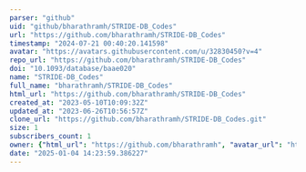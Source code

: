 ```yaml
---
parser: "github"
uid: "github/bharathramh/STRIDE-DB_Codes"
url: "https://github.com/bharathramh/STRIDE-DB_Codes"
timestamp: "2024-07-21 00:40:20.141598"
avatar: "https://avatars.githubusercontent.com/u/32830450?v=4"
repo_url: "https://github.com/bharathramh/STRIDE-DB_Codes"
doi: "10.1093/database/baae020"
name: "STRIDE-DB_Codes"
full_name: "bharathramh/STRIDE-DB_Codes"
html_url: "https://github.com/bharathramh/STRIDE-DB_Codes"
created_at: "2023-05-10T10:09:32Z"
updated_at: "2023-06-26T10:56:57Z"
clone_url: "https://github.com/bharathramh/STRIDE-DB_Codes.git"
size: 1
subscribers_count: 1
owner: {"html_url": "https://github.com/bharathramh", "avatar_url": "https://avatars.githubusercontent.com/u/32830450?v=4", "login": "bharathramh", "type": "User"}
date: "2025-01-04 14:23:59.386227"
---
```

